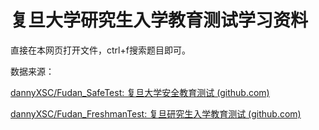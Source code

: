 # 复旦大学研究生入学教育测试学习资料

直接在本网页打开文件，ctrl+f搜索题目即可。

数据来源：

[dannyXSC/Fudan_SafeTest: 复旦大学安全教育测试 (github.com)](https://github.com/dannyXSC/Fudan_SafeTest/tree/main)

[dannyXSC/Fudan_FreshmanTest: 复旦研究生入学教育测试 (github.com)](https://github.com/dannyXSC/Fudan_FreshmanTest)

